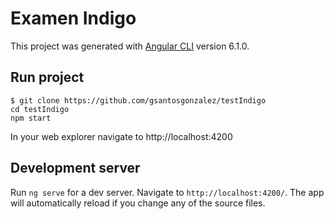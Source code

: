 # Examen Indigo
This project was generated with [Angular CLI](https://github.com/angular/angular-cli) version 6.1.0.

## Run project

```server
$ git clone https://github.com/gsantosgonzalez/testIndigo
cd testIndigo
npm start
```

In your web explorer navigate to http://localhost:4200

## Development server

Run `ng serve` for a dev server. Navigate to `http://localhost:4200/`. The app will automatically reload if you change any of the source files.
